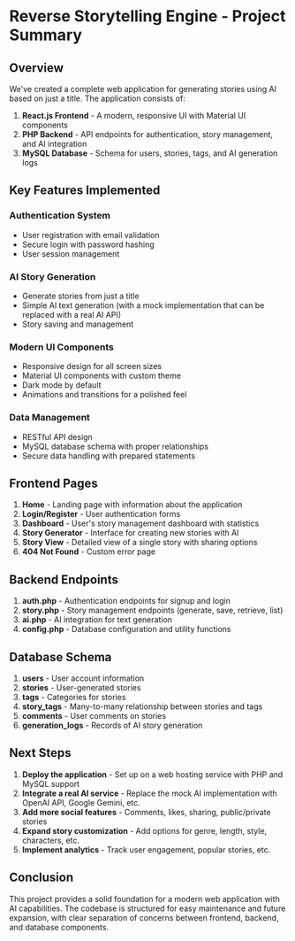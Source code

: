 # Reverse Storytelling Engine - Project Summary

## Overview
We've created a complete web application for generating stories using AI based on just a title. The application consists of:

1. **React.js Frontend** - A modern, responsive UI with Material UI components
2. **PHP Backend** - API endpoints for authentication, story management, and AI integration
3. **MySQL Database** - Schema for users, stories, tags, and AI generation logs

## Key Features Implemented

### Authentication System
- User registration with email validation
- Secure login with password hashing
- User session management

### AI Story Generation
- Generate stories from just a title
- Simple AI text generation (with a mock implementation that can be replaced with a real AI API)
- Story saving and management

### Modern UI Components
- Responsive design for all screen sizes
- Material UI components with custom theme
- Dark mode by default
- Animations and transitions for a polished feel

### Data Management
- RESTful API design
- MySQL database schema with proper relationships
- Secure data handling with prepared statements

## Frontend Pages
1. **Home** - Landing page with information about the application
2. **Login/Register** - User authentication forms
3. **Dashboard** - User's story management dashboard with statistics
4. **Story Generator** - Interface for creating new stories with AI
5. **Story View** - Detailed view of a single story with sharing options
6. **404 Not Found** - Custom error page

## Backend Endpoints
1. **auth.php** - Authentication endpoints for signup and login
2. **story.php** - Story management endpoints (generate, save, retrieve, list)
3. **ai.php** - AI integration for text generation
4. **config.php** - Database configuration and utility functions

## Database Schema
1. **users** - User account information
2. **stories** - User-generated stories
3. **tags** - Categories for stories
4. **story_tags** - Many-to-many relationship between stories and tags
5. **comments** - User comments on stories
6. **generation_logs** - Records of AI story generation

## Next Steps
1. **Deploy the application** - Set up on a web hosting service with PHP and MySQL support
2. **Integrate a real AI service** - Replace the mock AI implementation with OpenAI API, Google Gemini, etc.
3. **Add more social features** - Comments, likes, sharing, public/private stories
4. **Expand story customization** - Add options for genre, length, style, characters, etc.
5. **Implement analytics** - Track user engagement, popular stories, etc.

## Conclusion
This project provides a solid foundation for a modern web application with AI capabilities. The codebase is structured for easy maintenance and future expansion, with clear separation of concerns between frontend, backend, and database components. 